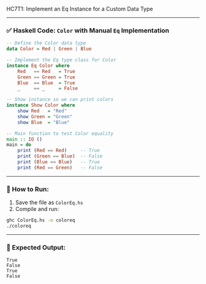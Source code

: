 HC7T1: Implement an Eq Instance for a Custom Data Type

---

### ✅ Haskell Code: `Color` with Manual `Eq` Implementation

```haskell
-- Define the Color data type
data Color = Red | Green | Blue

-- Implement the Eq type class for Color
instance Eq Color where
    Red   == Red   = True
    Green == Green = True
    Blue  == Blue  = True
    _     == _     = False

-- Show instance so we can print colors
instance Show Color where
    show Red   = "Red"
    show Green = "Green"
    show Blue  = "Blue"

-- Main function to test Color equality
main :: IO ()
main = do
    print (Red == Red)     -- True
    print (Green == Blue)  -- False
    print (Blue == Blue)   -- True
    print (Red == Green)   -- False
```

---

### 🏃 How to Run:

1. Save the file as `ColorEq.hs`
2. Compile and run:

```bash
ghc ColorEq.hs -o coloreq
./coloreq
```

---

### 🧾 Expected Output:

```
True
False
True
False
```

